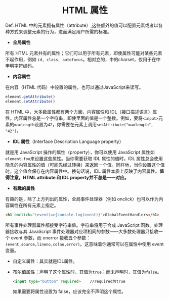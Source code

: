 # <center>HTML 属性</center>

Def. HTML 中的元素拥有属性（attribute）,这些额外的值可以配置元素或者以各种方式来调整元素的行为，进而满足用户所需的标准。

- **全局属性**

所有 HTML 元素共有的属性；它们可以用于所有元素，即使属性可能对某些元素不起作用，例如 `id, class, autofocus`。相对立的，<meta>中的charset，仅用于在<meta>中申明字符编码。

- **内容属性**


在内容（HTML 代码）中设置的属性，也可以通过JavaScript来读写。

```js
element.getAttribute()
element.setAttribute()
```

在 HTML 中，大多数属性都有两个方面，内容属性和 IDL（接口描述语言）属性。内容属性总是一个字符串，即使里面的值是一个整数。例如，要将` <input> `元素的` maxlength `设置为`42`，你需要在元素上调用` setAttribute("maxlength", "42") `。

- **IDL 属性**（Interface Description Language property）

就是用 JavaScript 操作的属性（property），你可以使用 JavaScript 属性如` element.foo `来设置这些属性。当你需要获取 IDL 属性的值时，IDL 属性总会使用隐含的内容属性的值（可能先经过转换）来返回一个值。同样地，当你设置这个值时，这个值会保存在内容属性中。换句话说，IDL 属性本质上反映了内容属性。**值得注意，HTML attribute 和 IDL property并不总是一一对应。**

- **有趣的属性**

有趣的是，除了上方列出的属性，全局事件处理器（例如 onclick）也可以作为内容属性在所有元素上指定。

```html
<h1 onclick="(event)=>{console.log(event)}">GlobalEventHandlers</h1>
```

所有事件处理器属性都接受字符串值。字符串将用于合成 JavaScript 函数。处理器接收与其 JavaScript 事件处理器对应项相同的参数——大多数处理器只接收一个 event 参数，而 onerror 接收五个参数：`(event,source,lineno,colno,error)`。这意味着你通常可以在属性中使用 event 变量。

- 自定义属性：其实就是IDL属性。
- 布尔值属性：声明了这个属性时，其值为`true`；而未声明时，其值为`false`。

  ```html
  <input type="button" required>    //required为true
  ```

  如果需要将属性设置为 false，应该完全不声明这个属性。
